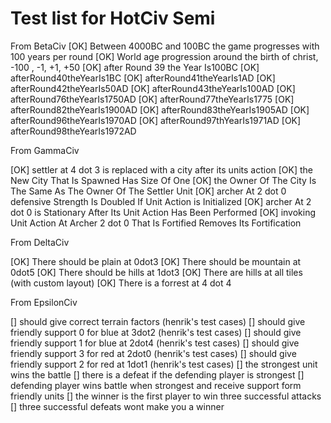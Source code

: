 Test list for HotCiv Semi 
===================
From BetaCiv
[OK] Between 4000BC and 100BC the game progresses with 100 years per round 
[OK] World age progression around the birth of christ, -100 , -1, +1, +50
[OK] after Round 39 the Year Is100BC
[OK] afterRound40theYearIs1BC
[OK] afterRound41theYearIs1AD
[OK] afterRound42theYearIs50AD
[OK] afterRound43theYearIs100AD
[OK] afterRound76theYearIs1750AD
[OK] afterRound77theYearIs1775
[OK] afterRound82theYearIs1900AD 
[OK] afterRound83theYearIs1905AD
[OK] afterRound96theYearIs1970AD
[OK] afterRound97thYearIs1971AD
[OK] afterRound98theYearIs1972AD

From GammaCiv

[OK] settler at 4 dot 3 is replaced with a city after its units action 
[OK] the New City That Is Spawned Has Size Of One
[OK] the Owner Of The City Is The Same As The Owner Of The Settler Unit
[OK] archer At 2 dot 0 defensive Strength Is Doubled If Unit Action is Initialized
[OK] archer At 2 dot 0 is Stationary After Its Unit Action Has Been Performed
[OK] invoking Unit Action At Archer 2 dot 0 That Is Fortified Removes Its Fortification 

From DeltaCiv

[OK] There should be plain at 0dot3 
[OK] There should be mountain at 0dot5
[OK] There should be hills at 1dot3
[OK] There are hills at all tiles (with custom layout)
[OK] There is a forrest at 4 dot 4


From EpsilonCiv

[] should give correct terrain factors (henrik's test cases)
[] should give friendly support 0 for blue at 3dot2 (henrik's test cases)
[] should give friendly support 1 for blue at 2dot4 (henrik's test cases)
[] should give friendly support 3 for red at 2dot0 (henrik's test cases)
[] should give friendly support 2 for red at 1dot1 (henrik's test cases)
[] the strongest unit wins the battle
[] there is a defeat if the defending player is strongest
[] defending player wins battle when strongest and receive support form friendly units
[] the winner is the first player to win three successful attacks
[] three successful defeats wont make you a winner





